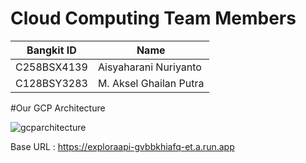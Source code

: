 # Cloud Computing Team Members

| Bangkit ID  | Name |
| ------------- | ------------- |
| C258BSX4139  | Aisyaharani Nuriyanto  |
| C128BSY3283  | M. Aksel Ghailan Putra  |

#Our GCP Architecture

![gcparchitecture](https://github.com/Explora-App/ExploraApi/assets/70193585/bd0d98e3-eaab-4d9c-b7bd-5416c48caa3e)

Base URL : https://exploraapi-gvbbkhiafq-et.a.run.app  


